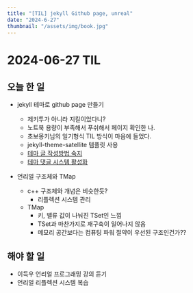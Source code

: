 ```yaml
---
title: "[TIL] jekyll Github page, unreal"
date: "2024-6-27"
thumbnail: "/assets/img/book.jpg"
---
```


# 2024-06-27 TIL

## 오늘 한 일

- jekyll 테마로 github page 만들기

  - 제키투가 아니라 지킬이었다니?
  - 노트북 용량이 부족해서 푸쉬해서 페이지 확인한 나.
  - 초보몽키님의 일기형식 TIL 방식이 마음에 들었다.
  - jekyll-theme-satellite 템플릿 사용
  - [테마 글 작성방법 숙지](https://github.com/byanko55/jekyll-theme-satellite/blob/master/docs/Posting%20Guide.md)
  - [테마 댓글 시스템 활성화](https://github.com/byanko55/jekyll-theme-satellite/blob/master/docs/Comment%20System.md)

- 언리얼 구조체와 TMap
  - c++ 구조체와 개념은 비슷한듯?
    - 리플렉션 시스템 관리
  - TMap
    - 키, 밸류 값이 나눠진 TSet인 느낌
    - TSet과 마찬가지로 재구축이 일어나지 않음
    - 메모리 공간보다는 컴퓨팅 파워 절약이 우선된 구조인건가??

## 해야 할 일

- 이득우 언리얼 프로그래밍 강의 듣기
- 언리얼 리플렉션 시스템 복습
